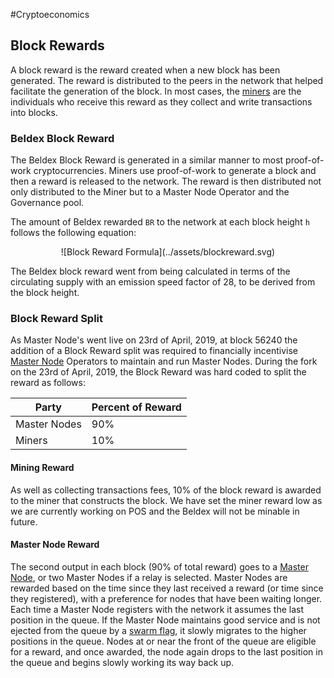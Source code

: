 #Cryptoeconomics

## Block Rewards

A block reward is the reward created when a new block has been generated. The reward is distributed to the peers in the network that helped facilitate the generation of the block. In most cases, the [miners](../Mining/MiningOverview.md) are the individuals who receive this reward as they collect and write transactions into blocks. 

### Beldex Block Reward
The Beldex Block Reward is generated in a similar manner to most proof-of-work cryptocurrencies. Miners use proof-of-work to generate a block and then a reward is released to the network. The reward is then distributed not only distributed to the Miner but to a Master Node Operator and the Governance pool.

The amount of Beldex rewarded `BR` to the network at each block height `h` follows the following equation:

<center>![Block Reward Formula](../assets/blockreward.svg)</center>

The Beldex block reward went from being calculated in terms of the circulating supply with an emission speed factor of 28, to be derived from the block height.

### Block Reward Split

As Master Node's went live on 23rd of April, 2019, at block 56240 the addition of a Block Reward split was required to financially incentivise [Master Node](../MasterNodes/MNOverview.md) Operators to maintain and run Master Nodes. During the fork on the 23rd of April, 2019, the Block Reward was hard coded to split the reward as follows:


|Party|Percent of Reward|
|------|-------|
|Master Nodes|90%|
|Miners|10%|

#### Mining Reward
As well as collecting transactions fees, 10% of the block reward is awarded to the miner that constructs the block. We have set the miner reward low as we are currently working on POS and the Beldex will not be minable in future.

#### Master Node Reward
The second output in each block (90% of total reward) goes to a [Master Node](../MasterNodes/MNOverview.md), or two Master Nodes if a relay is selected. Master Nodes are rewarded based on the time since they last received a reward (or time since they registered), with a preference for nodes that have been waiting longer. Each time a Master Node registers with the network it assumes the last position in the queue. If the Master Node maintains good service and is not ejected from the queue by a [swarm flag](../Advanced/SwarmFlagging.md), it slowly migrates to the higher positions in the queue. Nodes at or near the front of the queue are eligible for a reward, and once awarded, the node again drops to the last position in the queue and begins slowly working its way back up.
